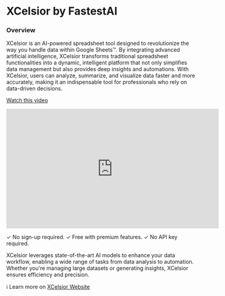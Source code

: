 # XCelsior by FastestAI


### Overview

XCelsior is an AI-powered spreadsheet tool designed to revolutionize the way you handle data within Google Sheets™. By integrating advanced artificial intelligence, XCelsior transforms traditional spreadsheet functionalities into a dynamic, intelligent platform that not only simplifies data management but also provides deep insights and automations. With XCelsior, users can analyze, summarize, and visualize data faster and more accurately, making it an indispensable tool for professionals who rely on data-driven decisions.

[Watch this video](https://youtu.be/FfuETRdRtNY?si=r310_iGW1M01udr0)

<iframe width="560" height="315" src="https://www.youtube.com/embed/FfuETRdRtNY?si=vePIMZ6ZZk1dj4M7" title="YouTube video player" frameborder="0" allow="accelerometer; autoplay; clipboard-write; encrypted-media; gyroscope; picture-in-picture; web-share" referrerpolicy="strict-origin-when-cross-origin" allowfullscreen></iframe>

✓ No sign-up required. ✓ Free with premium features. ✓ No API key required.

XCelsior leverages state-of-the-art AI models to enhance your data workflow, enabling a wide range of tasks from data analysis to automation. Whether you're managing large datasets or generating insights, XCelsior ensures efficiency and precision.

ℹ Learn more on [XCelsior Website](https://doc.xcelsior.ai)
